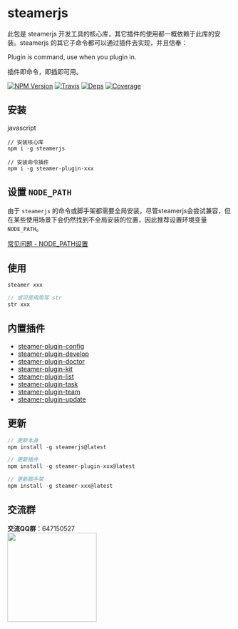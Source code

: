 # steamerjs

此包是 steamerjs 开发工具的核心库，其它插件的使用都一概依赖于此库的安装。steamerjs 的其它子命令都可以通过插件去实现，并且信奉：

Plugin is command, use when you plugin in.

插件即命令，即插即可用。

[![NPM Version](https://img.shields.io/npm/v/steamerjs.svg?style=flat)](https://www.npmjs.com/package/steamerjs)
[![Travis](https://img.shields.io/travis/steamerjs/steamerjs.svg)](https://travis-ci.org/steamerjs/steamerjs)
[![Deps](https://david-dm.org/steamerjs/steamerjs.svg)](https://img.shields.io/steamerjs/steamerjs)
[![Coverage](https://img.shields.io/coveralls/steamerjs/steamerjs.svg)](https://coveralls.io/github/steamerjs/steamerjs)


## 安装
javascript
```
// 安装核心库
npm i -g steamerjs

// 安装命令插件
npm i -g steamer-plugin-xxx
```


## 设置 `NODE_PATH`

由于 `steamerjs` 的命令或脚手架都需要全局安装，尽管steamerjs会尝试兼容，但在某些使用场景下会仍然找到不全局安装的位置，因此推荐设置环境变量 `NODE_PATH`。

[常见问题 - NODE_PATH设置](https://steamerjs.github.io/docs/introduction/Steamer-QA.html)


## 使用
```javascript
steamer xxx

// 或可使用简写 str
str xxx
```

## 内置插件
* [steamer-plugin-config](https://steamerjs.github.io/docs/builtin-plugins/Steamer-Plugin-Config.html)
* [steamer-plugin-develop](https://steamerjs.github.io/docs/builtin-plugins/Steamer-Plugin-Develop.html)
* [steamer-plugin-doctor](https://steamerjs.github.io/docs/builtin-plugins/Steamer-Plugin-Doctor.html)
* [steamer-plugin-kit](https://steamerjs.github.io/docs/plugins/Steamer-Plugin-Kit.html)
* [steamer-plugin-list](https://steamerjs.github.io/docs/builtin-plugins/Steamer-Plugin-List.html)
* [steamer-plugin-task](https://steamerjs.github.io/docs/builtin-plugins/Steamer-Plugin-Task.html)
* [steamer-plugin-team](https://steamerjs.github.io/docs/builtin-plugins/Steamer-Plugin-Team.html)
* [steamer-plugin-update](https://steamerjs.github.io/docs/builtin-plugins/Steamer-Plugin-Update.html)


## 更新
```javascript
// 更新本身
npm install -g steamerjs@latest

// 更新插件
npm install -g steamer-plugin-xxx@latest

// 更新脚手架
npm install -g steamer-xxx@latest
```

## 交流群
__交流QQ群__：647150527
<br/>
<img src="http://pub.idqqimg.com/pc/misc/files/20180507/6175ec88c78d4efba925d31d4ce10752.jpg" width="200px"/>